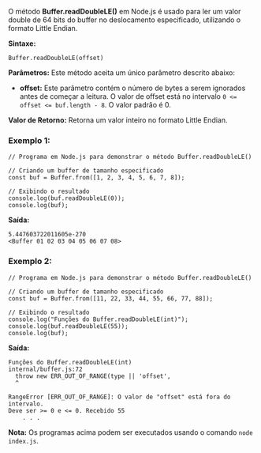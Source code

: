 O método **Buffer.readDoubleLE()** em Node.js é usado para ler um valor double de 64 bits do buffer no deslocamento especificado, utilizando o formato Little Endian.

**Sintaxe:**

```
Buffer.readDoubleLE(offset)
```

**Parâmetros:** Este método aceita um único parâmetro descrito abaixo:

- **offset:** Este parâmetro contém o número de bytes a serem ignorados antes de começar a leitura. O valor de offset está no intervalo `0 <= offset <= buf.length - 8`. O valor padrão é 0.

**Valor de Retorno:** Retorna um valor inteiro no formato Little Endian.

### Exemplo 1:

```
// Programa em Node.js para demonstrar o método Buffer.readDoubleLE()

// Criando um buffer de tamanho especificado
const buf = Buffer.from([1, 2, 3, 4, 5, 6, 7, 8]);

// Exibindo o resultado
console.log(buf.readDoubleLE(0));
console.log(buf);
```

**Saída:**

```
5.447603722011605e-270
<Buffer 01 02 03 04 05 06 07 08>
```

### Exemplo 2:

```
// Programa em Node.js para demonstrar o método Buffer.readDoubleLE()

// Criando um buffer de tamanho especificado
const buf = Buffer.from([11, 22, 33, 44, 55, 66, 77, 88]);

// Exibindo o resultado
console.log("Funções do Buffer.readDoubleLE(int)");
console.log(buf.readDoubleLE(55));
console.log(buf);
```

**Saída:**

```
Funções do Buffer.readDoubleLE(int)
internal/buffer.js:72
  throw new ERR_OUT_OF_RANGE(type || 'offset',
  ^

RangeError [ERR_OUT_OF_RANGE]: O valor de "offset" está fora do intervalo.
Deve ser >= 0 e <= 0. Recebido 55
    . . .
```

**Nota:** Os programas acima podem ser executados usando o comando `node index.js`.



